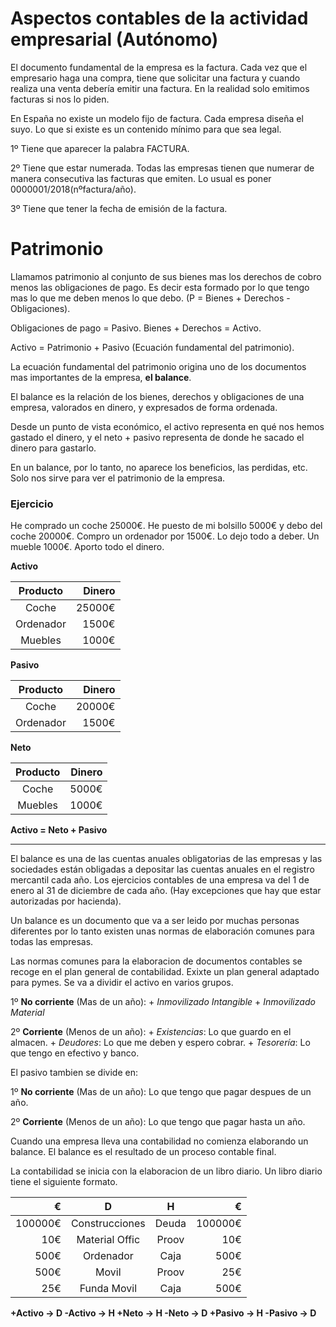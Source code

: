 # Aspectos contables de la actividad empresarial (Autónomo)

El documento fundamental de la empresa es la factura. Cada vez que el empresario haga una compra, tiene que solicitar una factura y cuando realiza una venta debería emitir una factura. En la realidad solo emitimos facturas si nos lo piden.

En España no existe un modelo fijo de factura. Cada empresa diseña el suyo. Lo que si existe es un contenido mínimo para que sea legal. 

1º Tiene que aparecer la palabra FACTURA.

2º Tiene que estar numerada. Todas las empresas tienen que numerar de manera consecutiva las facturas que emiten. Lo usual es poner 0000001/2018(nºfactura/año).

3º Tiene que tener la fecha de emisión de la factura.

# Patrimonio

Llamamos patrimonio al conjunto de sus bienes mas los derechos de cobro menos las obligaciones de pago. Es decir esta formado por lo que tengo mas lo que me deben menos lo que debo. (P = Bienes + Derechos - Obligaciones).

Obligaciones de pago = Pasivo.
Bienes + Derechos = Activo.

Activo = Patrimonio + Pasivo (Ecuación fundamental del patrimonio).

La ecuación fundamental del patrimonio origina uno de los documentos mas importantes de la empresa, **el balance**.

El balance es la relación de los bienes, derechos y obligaciones de una empresa, valorados en dinero, y expresados de forma ordenada.

Desde un punto de vista económico, el activo representa en qué nos hemos gastado el dinero, y el neto + pasivo representa de donde he sacado el dinero para gastarlo.

En un balance, por lo tanto, no aparece los beneficios, las perdidas, etc. Solo nos sirve para ver el patrimonio de la empresa.

### Ejercicio

He comprado un coche 25000€. He puesto de mi bolsillo 5000€ y debo del coche 20000€. Compro un ordenador por 1500€. Lo dejo todo a deber. Un mueble 1000€. Aporto todo el dinero.


**Activo**

| Producto  | Dinero |
|:---------:| ------:|
| Coche     | 25000€ |
| Ordenador |  1500€ |
| Muebles   |  1000€ |

**Pasivo**

| Producto  | Dinero |
|:---------:| ------:|
| Coche     | 20000€ |
| Ordenador |  1500€ |

**Neto**

| Producto | Dinero |
|:--------:| ------:|
| Coche    |  5000€ |
| Muebles  |  1000€ |

**Activo = Neto + Pasivo**

----------------------------------------------------------------------------------------------------------------

El balance es una de las cuentas anuales obligatorias de las empresas y las sociedades están obligadas a depositar las cuentas anuales en el registro mercantil cada año. Los ejercicios contables de una empresa va del 1 de enero al 31 de diciembre de cada año. (Hay excepciones que hay que estar autorizadas por hacienda).

Un balance es un documento que va a ser leido por muchas personas diferentes por lo tanto existen unas normas de elaboración comunes para todas las empresas.

Las normas comunes para la elaboracion de documentos contables se recoge en el plan general de contabilidad. Exixte un plan general adaptado para pymes. Se va a dividir el activo en varios grupos. 

1º **No corriente** (Mas de un año):
	+ *Inmovilizado Intangible*
	+ *Inmovilizado Material*


2º **Corriente** (Menos de un año):
	+ *Existencias*: Lo que guardo en el almacen.
	+ *Deudores*: Lo que me deben y espero cobrar.
	+ *Tesorería*: Lo que tengo en efectivo y banco.

El pasivo tambien se divide en:

1º **No corriente** (Mas de un año):
	Lo que tengo que pagar despues de un año.


2º **Corriente** (Menos de un año):
	Lo que tengo que pagar hasta un año.

Cuando una empresa lleva una contabilidad no comienza elaborando un balance. El balance es el resultado de un proceso contable final.

La contabilidad se inicia con la elaboracion de un libro diario. Un libro diario tiene el siguiente formato.

| € 	  | D 			   | H     | € 	     |
| -------:|:--------------:|:-----:|--------:|
| 100000€ | Construcciones | Deuda | 100000€ |
|     10€ | Material Offic | Proov |     10€ |
|    500€ | Ordenador      | Caja  |    500€ |
|    500€ | Movil          | Proov |     25€ |
|      25€| Funda Movil    | Caja  |    500€ |

**+Activo -> D
-Activo -> H
+Neto -> H
-Neto -> D
+Pasivo -> H
-Pasivo -> D**